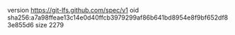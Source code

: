 version https://git-lfs.github.com/spec/v1
oid sha256:a7a98ffeae13c14e0d40ffcb3979299af86b641bd8954e8f9bf652df83e855d6
size 2279
